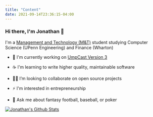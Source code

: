```yaml
---
title: "Content"
date: 2021-09-14T23:36:15-04:00
---
```


### Hi there, I'm Jonathan 👋

I'm a [Management and Technology (M&T)](https://fisher.wharton.upenn.edu) student studying Computer Science (UPenn Engineering) and Finance (Wharton)

- 🔭 I'm currently working on [UmpCast Version 3](https://github.com/UmpCast)

- ☕ I'm learning to write higher quality, maintainable software

- 🧑‍💻 I’m looking to collaborate on open source projects

- ⚡ I'm interested in entrepreneurship

- 💬 Ask me about fantasy football, baseball, or poker

[![Jonathan's Github Stats](https://github-readme-stats.vercel.app/api?username=jonathankao97&count_private=true&theme=default&show_icons=true)](https://github.com/jonathankao97)
